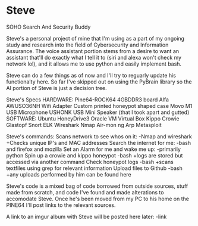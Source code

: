 # Steve
SOHO Search And Security Buddy

  Steve's a personal project of mine that I'm using as a part of my ongoing study and research into the field of Cybersecurity and Information Assurance. The voice assistant portion stems from a desire to want an assistant that'll do exactly what I tell it to (siri and alexa won't check my network lol), and it allows me to use python and easily implement bash. 

  Steve can do a few things as of now and I'll try to reguarly update his functionalty here. So far I've skipped out on using the PyBrain library so the AI portion of Steve is just a decision tree. 

Steve's Specs
HARDWARE:
  Pine64-ROCK64 4GBDDR3 board
  Alfa AWUSO36NH Wifi Adapter
  Custom printed honeypot shaped case
  Movo M1 USB Microphone
  USHONK USB Mini Speaker (that I took apart and gutted)
SOFTWARE:
  Ubuntu
  HoneyDrive3
  Oracle VM Virtual Box
  Kippo
  Crowie
  Glastopf
  Snort
  ELK
  Wireshark
  Nmap
  Air-mon ng
  Arp
  Metasploit
 
Steve's commands:
  Scans network to see whos on it:
    -Nmap and wireshark
      +Checks unique IP's and MAC addresses
  Search the internet for me:
    -bash and firefox and mozilla
  Set an Alarm for me and wake me up:
    -primarily python 
  Spin up a crowie and kippo honeypot
    -bash
      +logs are stored but accessed via another command
  Check honeypot logs
     -bash 
      +scans textfiles using grep for relevant information
  Upload files to Github
     -bash
       +any uploads performed by him can be found here
      
Steve's code is a mixed bag of code borrowed from outside sources, stuff made from scratch, and code I've found and made alterations to accomodate Steve. Once he's been moved from my PC to his home on the PINE64 I'll post links to the relevant sources. 

A link to an imgur album with Steve will be posted here later:
-link

